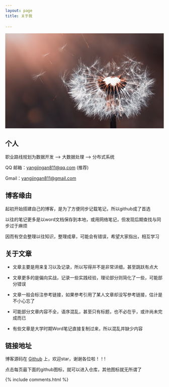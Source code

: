 ```yaml
---
layout: page
title: 关于我

---
```


![png](/images/about/蒲公英.jpg)


## 个人

职业路线规划为数据开发 --> 大数据处理 --> 分布式系统

QQ 邮箱：yangjingan811@qq.com  (推荐)

Gmail：yangjingan811@gmail.com

## 博客缘由

起初开始搭建自己的博客，是为了方便同步记载笔记，所以github成了首选

以往的笔记更多是以word文档保存到本地，或用网络笔记，但发现后期查找与同步过于麻烦

因而有空会整理以往知识，整理成章，可能会有错误，希望大家指出，相互学习

## 关于文章

* 文章主要是用来复习以及记录，所以写得并不是非常详细，甚至跳跃有点大

* 文章更多的是偏向实战，记录一些实践经验，理论部分则简化了一些，可能部分错误

* 文章一般会标注参考链接，如果参考引用了某人文章却没写参考链接，估计是不小心忘了

* 可能部分文章内容不全，语序混乱，甚至只有标题，也不必在乎，或许尚未完成而已

* 有些文章是大学时期Word笔记直接复制过来，所以混乱并缺少内容

## 链接地址

博客源码在 <a target="_blank" href='https://github.com/sardineYJA/sardineYJA.github.io'>Github</a> 上，欢迎star，谢谢各位啦！！!

点击每页最下面的github图标，就可以进入仓库，其他图标就无所谓了

{% include comments.html %}

